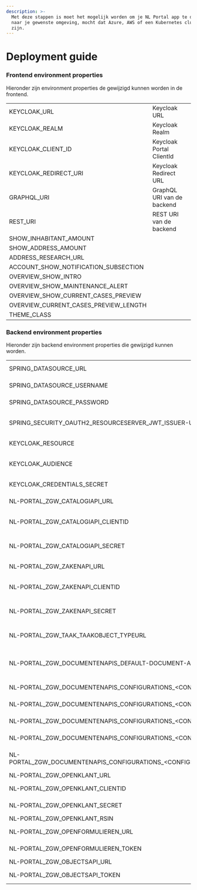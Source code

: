```yaml
---
description: >-
  Met deze stappen is moet het mogelijk worden om je NL Portal app te deployen
  naar je gewenste omgeving, mocht dat Azure, AWS of een Kubernetes cluster
  zijn.
---
```


# Deployment guide

### Frontend environment properties

Hieronder zijn environment properties de gewijzigd kunnen worden in de frontend.

|                                           |                            |
| ----------------------------------------- | -------------------------- |
| KEYCLOAK\_URL                             | Keycloak URL               |
| KEYCLOAK\_REALM                           | Keycloak Realm             |
| KEYCLOAK\_CLIENT\_ID                      | Keycloak Portal ClientId   |
| KEYCLOAK\_REDIRECT\_URI                   | Keycloak Redirect URL      |
| GRAPHQL\_URI                              | GraphQL URI van de backend |
| REST\_URI                                 | REST URI van de backend    |
| SHOW\_INHABITANT\_AMOUNT                  |                            |
| SHOW\_ADDRESS\_AMOUNT                     |                            |
| ADDRESS\_RESEARCH\_URL                    |                            |
| ACCOUNT\_SHOW\_NOTIFICATION\_SUBSECTION   |                            |
| OVERVIEW\_SHOW\_INTRO                     |                            |
| OVERVIEW\_SHOW\_MAINTENANCE\_ALERT        |                            |
| OVERVIEW\_SHOW\_CURRENT\_CASES\_PREVIEW   |                            |
| OVERVIEW\_CURRENT\_CASES\_PREVIEW\_LENGTH |                            |
| THEME\_CLASS                              |                            |

### Backend environment properties

Hieronder zijn backend environment properties die gewijzigd kunnen worden.

|                                                                            |                                                   |
| -------------------------------------------------------------------------- | ------------------------------------------------- |
| SPRING\_DATASOURCE\_URL                                                    | Postgresql database URL                           |
| SPRING\_DATASOURCE\_USERNAME                                               | Username datasource                               |
| SPRING\_DATASOURCE\_PASSWORD                                               | Password datasource                               |
| SPRING\_SECURITY\_OAUTH2\_RESOURCESERVER\_JWT\_ISSUER-URI                  | URL JWT Issuer URI van Keycloak                   |
| KEYCLOAK\_RESOURCE                                                         | De clientId van de M2M client                     |
| KEYCLOAK\_AUDIENCE                                                         | De clientId van de token exchange client          |
| KEYCLOAK\_CREDENTIALS\_SECRET                                              | Het secret van de M2M client                      |
| NL-PORTAL\_ZGW\_CATALOGIAPI\_URL                                           | Openzaak Base URL                                 |
| NL-PORTAL\_ZGW\_CATALOGIAPI\_CLIENTID                                      | Openzaak ClientID voor NL Portal                  |
| NL-PORTAL\_ZGW\_CATALOGIAPI\_SECRET                                        | Openzaak Secret voor NL Portal                    |
| NL-PORTAL\_ZGW\_ZAKENAPI\_URL                                              | Openzaak Base URL                                 |
| NL-PORTAL\_ZGW\_ZAKENAPI\_CLIENTID                                         | Openzaak ClientID voor NL Portal                  |
| NL-PORTAL\_ZGW\_ZAKENAPI\_SECRET                                           | Openzaak Secret voor NL Portal                    |
| NL-PORTAL\_ZGW\_TAAK\_TAAKOBJECT\_TYPEURL                                  | Objecttypes URL voor het taakobject               |
| NL-PORTAL\_ZGW\_DOCUMENTENAPIS\_DEFAULT-DOCUMENT-API                       | Naam van de standaard documenten API configuratie |
| NL-PORTAL\_ZGW\_DOCUMENTENAPIS\_CONFIGURATIONS\_\<CONFIG>\_URL             | Documenten API URL                                |
| NL-PORTAL\_ZGW\_DOCUMENTENAPIS\_CONFIGURATIONS\_\<CONFIG>\_CLIENTID        | Documenten API ClientID                           |
| NL-PORTAL\_ZGW\_DOCUMENTENAPIS\_CONFIGURATIONS\_\<CONFIG>\_SECRET          | Documenten API Secret                             |
| NL-PORTAL\_ZGW\_DOCUMENTENAPIS\_CONFIGURATIONS\_\<CONFIG>\_RSIN            | Documenten API RSIN                               |
| NL-PORTAL\_ZGW\_DOCUMENTENAPIS\_CONFIGURATIONS\_\<CONFIG>\_DOCUMENTTYPEURL | Openzaak Catalogi URL voor document               |
| NL-PORTAL\_ZGW\_OPENKLANT\_URL                                             | Openklant URL                                     |
| NL-PORTAL\_ZGW\_OPENKLANT\_CLIENTID                                        | Openklant ClientId                                |
| NL-PORTAL\_ZGW\_OPENKLANT\_SECRET                                          | Openklant Secret                                  |
| NL-PORTAL\_ZGW\_OPENKLANT\_RSIN                                            | Openklant RSIN                                    |
| NL-PORTAL\_ZGW\_OPENFORMULIEREN\_URL                                       | Openformulieren URL                               |
| NL-PORTAL\_ZGW\_OPENFORMULIEREN\_TOKEN                                     | Openformulieren Token                             |
| NL-PORTAL\_ZGW\_OBJECTSAPI\_URL                                            | Objectsapi URL                                    |
| NL-PORTAL\_ZGW\_OBJECTSAPI\_TOKEN                                          | Objectsapi Token                                  |

